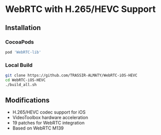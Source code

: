 # WebRTC with H.265/HEVC Support

## Installation

### CocoaPods
```ruby
pod 'WebRTC-lib'
```

### Local Build
```bash
git clone https://github.com/TRASSIR-ALMATY/WebRTC-iOS-HEVC
cd WebRTC-iOS-HEVC
./build_all.sh
```

## Modifications
- H.265/HEVC codec support for iOS
- VideoToolbox hardware acceleration
- 19 patches for WebRTC integration
- Based on WebRTC M139
